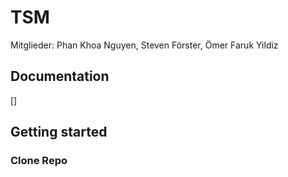 # TSM

Mitglieder: Phan Khoa Nguyen, Steven Förster, Ömer Faruk Yildiz



## Documentation 
[]

## Getting started 


### Clone Repo